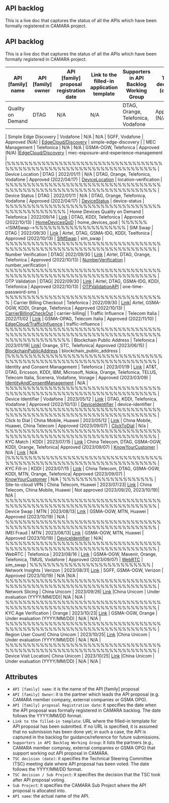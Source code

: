 
## API backlog

 This is a live doc that captures the status of all the APIs which have been formally registered in CAMARA project. 




## API backlog

 This is a live doc that captures the status of all the APIs which have been formally registered in CAMARA project. 

 | **API [family] name**  |  **API [family] owner** |  **API [family] proposal registration date**  | **Link to the filled-in application template**   |  **Supporters in API Backlog Working Group**  |  **TSC decision (date)** |  **Sub Project**  |  **API name**  |
 | --- |  --- | --- | --- | --- | --- | --- | --- | 
 | Quality on Demand | DTAG | N/A | N/A | DTAG, Orange, Telefonica, Vodafone|  Approved (N/A) | [QualityOnDemand](https://github.com/camaraproject/QualityOnDemand) | qod | 
<!---Simple Edge Discovery --->
| Simple Edge Discovery | Vodafone | N/A | N/A  | 5GFF, Vodafone | Approved (N/A)  | [EdgeCloud/Discovery](https://github.com/camaraproject/EdgeCloud/tree/main/code/API_definitions/Discovery) | simple-edge-discovery | <!---MEC Management --->
| MEC Management | Telefonica | N/A | N/A  | GSMA-OGW, Telefonica | Approved (N/A) |[EdgeCloud/Discovery](https://github.com/camaraproject/EdgeCloud/tree/main/code/API_definitions/Discovery)  | mec-exposure-and-experience-management | [%%%%%%%%%%%%%%%%%%%%%%%%%%%%%%%%%%%%%%%%%%%%%%%%%%<!---Device Location-->%%%%%%%%%%%%%%%%%%%%%
| Device Location | DTAG | 2022/01/11 | N/A | DTAG, Orange, Telefonica, Vodafone | Approved (2022/04/17) | [DeviceLocation](https://github.com/camaraproject/DeviceLocation) | location-verification | %%%%%%%%%%%%%%%%%%%%%%%%%%%%%%%%%%%%%%%%%%%%%%%%%%<!---Device Status-->%%%%%%%%%%%%%%%%%%%%%
| Device Status | DTAG | 2022/01/11 | N/A | DTAG, Orange, Telefonica, Vodafone | Approved (2022/04/17) |  [DeviceStatus](https://github.com/camaraproject/DeviceStatus) | device-status | %%%%%%%%%%%%%%%%%%%%%%%%%%%%%%%%%%%%%%%%%%%%%%%%%%<!---Home Devices Quality on Demand --->
| Home Devices Quality on Demand | Telefonica | 2022/09/14 | [Link](https://github.com/camaraproject/WorkingGroups/blob/main/APIBacklog/documentation/SupportingDocuments/API%20proposals/APIproposal_HomeDevicesQoD_Telefonica.md) | DTAG, KDDI, Telefonica |  Approved (2022/10/13) | [HomeDevicesQoD](https://github.com/camaraproject/HomeDevicesQoD) | home_devices_qod | %%%%%%<!SIMSwap-->%%%%%%%%%%%%%%%%%%%%%
| SIM Swap | DTAG | 2022/09/30 | [Link](https://github.com/camaraproject/WorkingGroups/blob/main/APIBacklog/documentation/SupportingDocuments/API%20proposals/APIproposal_Sim%20Swap_DeustcheTelekom.md) | Airtel, DTAG, GSMA-IDG, KDDI, Teelfonica | Approved (2022/10/13) | [SIMSwap](https://github.com/camaraproject/SimSwap) | sim_swap | %%%%%%%%%%%%%%%%%%%%%%%%%%%%%%%%%%%%%%%%%%%%%%%%%%<!---Number Verification-->%%%%%%%%%%%%%%%%%%%%%
| Number Verification | DTAG| 2022/09/30 | [Link](https://github.com/camaraproject/WorkingGroups/blob/main/APIBacklog/documentation/SupportingDocuments/API%20proposals/APIproposal_%20NumberVerification_DeustcheTelekom.md) | Airtel, DTAG, Orange, Telefonica | Approved (2022/10/13) | [NumberVerification](https://github.com/camaraproject/NumberVerification/tree/main) | number_verification | %%%%%%%%%%%%%%%%%%%%%%%%%%%%%%%%%%%%%%%%%%%%%%%%%%<!---OTPValidation-->%%%%%%%%%%%%%%%%%%%%%
| OTP Validation | DTAG| 2022/09/30 | [Link](https://github.com/camaraproject/WorkingGroups/blob/main/APIBacklog/documentation/SupportingDocuments/API%20proposals/APIproposal_NumberVerificationMS2FA_DeustcheTelekom.md) | Airtel, DTAG, GSMA-IDG, KDDI, Telefonica  | Approved (2022/10/13) | [OTPValidationAPI](https://github.com/camaraproject/OTPValidationAPI) | one-time-password-sms | 
%%%%%%%%%%%%%%%%<!---Carrier Billing CheckOut-->%%%%%%%%%%%%%%%%%%%%%
| Carrier Billing Checkout | Telefonica | 2022/09/30 | [Link](https://github.com/camaraproject/WorkingGroups/blob/main/APIBacklog/documentation/SupportingDocuments/API%20proposals/APIproposal_CarrierBillingCheckOut_Telefonica.md)| Airtel, GSMA-OGW, KDDI, Orange, Telefonica | Approved (2022/10/13) | [CarrierBillingCheckOut](https://github.com/camaraproject/CarrierBillingCheckOut)  | carrier-billing| <!---Traffic Influence --->
| Traffic Influence | Telecom Italia | 2022/11/02 | [Link](https://github.com/camaraproject/WorkingGroups/blob/main/APIBacklog/documentation/SupportingDocuments/API%20proposals/APIproposal_Traffic%20Influence_TIM.md) | GSMA-OPAG, Telecom Italia | Approved (2022/11/10) | [EdgeCloud/TrafficInfluence](https://github.com/camaraproject/EdgeCloud/tree/main/code/API_definitions/Traffic%20Influence) | traffic-influence | %%%%%%%%%%%%%%%%%%%%%%%%%%%%%%%%%%%%%%%%%%%%%%%%%%%%%%%%%%%%%%%%%%<!---Blockchain Public Address-->%%%%%%%%%%%%%%%%%%%%%
| Blockchain Public Address | Telefonica | 2023/01/19| [Link](https://github.com/camaraproject/WorkingGroups/blob/main/APIBacklog/documentation/SupportingDocuments/API%20proposals/APIproposal_BlockchainPublicAddress_Telefonica.md)| Orange, STC, Telefonica| Approved (2023/06/15)  | [BlockchainPublicAddress](https://github.com/camaraproject/BlockchainPublicAddress)  | blockchain_public_address | |%%%%%%%%%%%%%%%%%%%%%%%%%%%%%%%%%%%%%%%%%%%%%%%%%%<!---Identity and Consent Management-->%%%%%%%%%%%%%%%%%%%%%
| Identity and Consent Management | Telefonica | 2023/01/19 | [Link](https://github.com/camaraproject/WorkingGroups/blob/main/APIBacklog/documentation/SupportingDocuments/API%20proposals/APIFamilyproposal_Identity%26Consent.md) | AT&T, DTAG, Ericsson, KDDI, IBM, Microsoft, Nokia, Orange, Telefonica, TELUS, Telecom Italia, Scenera, Vodafone, Vonage | Approved (2023/03/09) | [IdentityAndConsentManagement](https://github.com/camaraproject/IdentityAndConsentManagement) | N/A | %%%%%%%%%%%%%%%%%%%%%%%%%%%%%%%%%%%%%%%%%%%%%%%%%%<!---Device Identifier-->%%%%%%%%%%%%%%%%%%%%%
| Device Identifier | Vodafone | 2023/05/12 | [Link](https://github.com/camaraproject/WorkingGroups/blob/main/APIBacklog/documentation/SupportingDocuments/API%20proposals/APIproposal_DeviceIdentifier_Vodafone.md) | DTAG, KDDI, Telefonica, Vodafone | Approved (2022/10/13) | [DeviceIdentifier](https://github.com/camaraproject/DeviceIdentifier) | device-identifier  | %%%%%%%%%%%%%%%%%%%%%%%%%%%%%%%%%%%%%%%%%%%%%%%%%%<!---Click-to-Dial-->%%%%%%%%%%%%%%%%%%%%%
| Click to Dial | China Mobile, Huawei | 2023/05/12 | [Link](https://github.com/camaraproject/WorkingGroups/blob/main/APIBacklog/documentation/SupportingDocuments/API%20proposals/APIproposal_ClickToDial_ChinaMobile.md) | China Mobile, Huawei, China Telecom | Approved (2023/09/07) | [ClickToDial](https://github.com/camaraproject/ClickToDial) | N/a | %%%%%%%%%%%%%%%%%%%%%%%%%%%%%%%%%%%%%%%%%%%%%%%%%%<!---KYC Match-->%%%%%%%%%%%%%%%%%%%%%
| KYC Match | KDDI | 2023/07/15 | [Link](https://github.com/camaraproject/WorkingGroups/blob/main/APIBacklog/documentation/SupportingDocuments/API%20proposals/APIproposal_KYC-Match_KDDI.md) | China Telecom, DTAG, GSMA-OGW, KDDI, Orange, Telefonica| Approved (2023/09/07) | [KnowYourCustomer](https://github.com/camaraproject/KnowYourCustomer) | N/A | [Link](https://github.com/camaraproject/KnowYourCustomer/tree/main/code/API_definitions) | N/A |%%%%%%%%%%%%%%%%%%%%%%%%%%%%%%%%%%%%%%%%%%%%%%%%%%<!---KYC Match-->%%%%%%%%%%%%%%%%%%%%%
| KYC Fill-in | KDDI | 2023/07/15 | [Link](https://github.com/camaraproject/WorkingGroups/blob/main/APIBacklog/documentation/SupportingDocuments/API%20proposals/APIproposal_KYC-Fillin_MTNandKDDI.mdd) | China Telecom, DTAG, GSMA-OGW, KDDI, MTN, Orange, Telefonica| Approved (2023/09/07) | [KnowYourCustomer](https://github.com/camaraproject/KnowYourCustomer) | N/A | <!---S2C-->%%%%%%%%%%%%%%%%%%%%%
| Site-to-cloud VPN | China Telecom, Huawei | 2023/07/23| [Link]([https://github.com/camaraproject/WorkingGroups/pull/273](https://github.com/camaraproject/WorkingGroups/blob/main/APIBacklog/documentation/SupportingDocuments/API%20proposals/APIproposal_Site%20to%20cloud%20(S2C)%20VPN.md)) | China Telecom, China Mobile, Huawei | Not approved (2023/09/20, 2023/10/19)| N/A | %%%%%%%%%%%%%%%%%%%%%%%%%%%%%%%%%%%%%%%%%%%%%%%%%%<!---Device Swap-->%%%%%%%%%%%%%%%%%%%%%
| Device Swap | MTN | 2023/08/13| [Link](https://github.com/camaraproject/WorkingGroups/blob/main/APIBacklog/documentation/SupportingDocuments/API%20proposals/Device%20Swap.md) | GSMA-OGW, MTN, Huawei | Approved (2023/10/19)  | N/A | %%%%%%%%%%%%%%%%%%%%%%%%%%%%%%%%%%%%%%%%%%%%%%%%%%<!---IMEI Fraud-->%%%%%%%%%%%%%%%%%%%%%
| IMEI Fraud | MTN | 2023/08/13| [Link](https://github.com/camaraproject/WorkingGroups/blob/main/APIBacklog/documentation/SupportingDocuments/API%20proposals/IMEI%20Fraud.md) | GSMA-OGW, MTN, Huawei | Approved (2023/10/19)  | [DeviceIdentifier](https://github.com/camaraproject/DeviceIdentifier) | N/A| %%%%%%%%%%%%%%%%%%%%%%%%%%%%%%%%%%%%%%%%%%%%%%%%%%<!---WebRTC-->%%%%%%%%%%%%%%%%%%%%%
| WebRTC | Telefonica | 2023/08/16 | [Link](https://github.com/camaraproject/WorkingGroups/blob/main/APIBacklog/documentation/SupportingDocuments/API%20proposals/APIproposal_WebRTC_Telefonica.md) | GSMA-OGW, Mavenir, Orange, Telefonica, TMUS, Vodafone | Approved (2023/09/07) | [WebRTC](https://github.com/camaraproject/WebRTC) | sim_swap | %%%%%%%<!---Network Insights-->%%%%%%%%%%%%%%%%%%%%%
| Network Insights | Verizon | 2023/08/31| [Link](https://github.com/camaraproject/WorkingGroups/blob/main/APIBacklog/documentation/SupportingDocuments/API%20proposals/APIproposal_NetworkInsights_Verizon.md) | 5GFF, GSMA-OGW, Verizon | Approved (2023/10/19) | N/A |N/A | %%%%%%%%%%%%%%%%%%%%%%%%%%%%%%%%%%%%%%%%%%%%%%%%%%<!---Network Slicing-->%%%%%%%%%%%%%%%%%%%%%
| Network Slicing | China Unicom | 2023/09/26| [Link](https://github.com/camaraproject/WorkingGroups/pull/316) |China Unicom | Under evaluation (YYYY/MM/DD)| N/A | N/A | %%%%%%%%%%%%%%%%%%%%%%%%%%%%%%%%%%%%%%%%%%%%%%%%%%<!---KYC Age verification-->%%%%%%%%%%%%%%%%%%%%%
| KYC Age Verification | Orange | 2023/10/23| [Link](https://github.com/camaraproject/WorkingGroups/pull/323) | GSMA-OGW, Orange  | Under evaluation (YYYY/MM/DD) | N/A | N/A | %%%%%%%%%%%%%%%%%%%%%%%%%%%%%%%%%%%%%%%%%%%%%%%%%%<!---RegionUserConsent-->%%%%%%%%%%%%%%%%%%%%%
| Region User Count| China Unicom | 2023/10/25| [Link](https://github.com/camaraproject/WorkingGroups/pull/327) |China Unicom | Under evaluation (YYYY/MM/DD) | N/A | N/A | %%%%%%%%%%%%%%%%%%%%%%%%%%%%%%%%%%%%%%%%%%%%%%%%%%<!---RegionUserConsent-->%%%%%%%%%%%%%%%%%%%%%
| Device Visit Location| China Unicom | 2023/10/25| [Link](https://github.com/camaraproject/WorkingGroups/pull/329) |China Unicom | Under evaluation (YYYY/MM/DD) | N/A | N/A | 



 ## Attributes
 - `API [family] name`: it is the name of the API [family] proposal
 - `API [family] Owner`: it is the partner which leads the API proposal (e.g. CAMARA member company, external companies or GSMA OPG). 
 - `API [family] proposal Registration date`: it specifies the date when the API proposal was formally registered in CAMARA backlog. The date follows the YYYY/MM/DD format. 
 - `Link to the filled-in template`: URL where the filled-in template for API proposal has been submitted. If no URL is specified, it is assumed that no submission has been done yet; in such a case, the API is captured in the backlog for guidance/reference for future submissions.
 - `Supporters in API Backlog Working Group`: it lists the partners (e.g., CAMARA member compnay, external companies or GSMA OPG) that support working out API proposal in CAMARA. 
 - `TSC decision (date)`: it specifies the Technical Steering Committee (TSC) meeting date where API proposal has been voted. The date follows the YYYY/MM/DD format. 
 - `TSC decision / Sub Project`: it specifies the decision that the TSC took after API proposal voting. 
- `Sub Project`: it specifies the CAMARA Sub Project where the API proposal is allocated into. 
- `API name`: the actual name of the API. 
